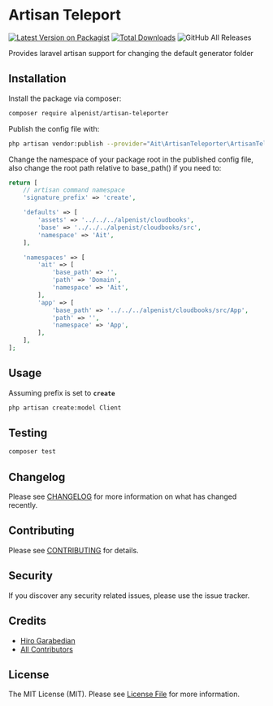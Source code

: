 # Artisan Teleport

[![Latest Version on Packagist](https://img.shields.io/packagist/v/alpenist/artisan-teleporter.svg?style=flat-square)](https://packagist.org/packages/alpenist/artisan-teleport)
[![Total Downloads](https://img.shields.io/packagist/dt/alpenist/artisan-teleport.svg?style=flat-square)](https://packagist.org/packages/alpenist/artisan-teleport)
![GitHub All Releases](https://img.shields.io/github/downloads/alpenist/artisan-teleport/total)

Provides laravel artisan support for changing the default generator folder

## Installation

Install the package via composer:

```bash
composer require alpenist/artisan-teleporter
```


Publish the config file with:
```bash
php artisan vendor:publish --provider="Ait\ArtisanTeleporter\ArtisanTeleporterServiceProvider" --tag="config"
```

Change the namespace of your package root in the published config file, also change the root path relative to base_path() if you need to:

```php
return [
    // artisan command namespace
    'signature_prefix' => 'create',

    'defaults' => [
        'assets' => '../../../alpenist/cloudbooks',
        'base' => '../../../alpenist/cloudbooks/src',
        'namespace' => 'Ait',
    ],

    'namespaces' => [
        'ait' => [
            'base_path' => '',
            'path' => 'Domain',
            'namespace' => 'Ait',
        ],
        'app' => [
            'base_path' => '../../../alpenist/cloudbooks/src/App',
            'path' => '',
            'namespace' => 'App',
        ],
    ],
];
```

## Usage
Assuming prefix is set to **`create`**
``` bash
php artisan create:model Client
```

## Testing

``` bash
composer test
```

## Changelog

Please see [CHANGELOG](CHANGELOG.md) for more information on what has changed recently.

## Contributing

Please see [CONTRIBUTING](.github/CONTRIBUTING.md) for details.

## Security

If you discover any security related issues, please use the issue tracker.

## Credits

- [Hiro Garabedian](https://github.com/Ait)
- [All Contributors](../../contributors)

## License

The MIT License (MIT). Please see [License File](LICENSE.md) for more information.
